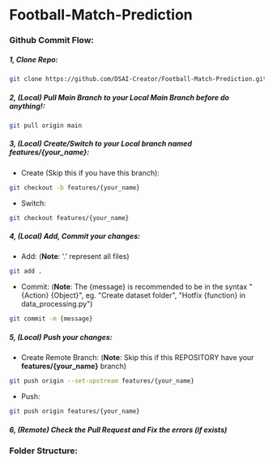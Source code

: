 # Football-Match-Prediction
### Github Commit Flow:
##### 1, Clone Repo:
```bash
git clone https://github.com/DSAI-Creator/Football-Match-Prediction.git
```

##### 2, (Local) Pull **Main Branch** to your **Local Main Branch** before do anything!:
```bash
git pull origin main
```

##### 3, (Local) Create/Switch to your **Local** branch named **features/{your_name}**:
- Create (Skip this if you have this branch):
```bash
git checkout -b features/{your_name}
```

- Switch:
```bash
git checkout features/{your_name}
```

##### 4, (Local) Add, Commit your changes:
- Add:
(**Note**: '.' represent all files)
```bash
git add .
```

- Commit:
(**Note**: The {message} is recommended to be in the syntax "{Action} {Object}", eg. "Create dataset folder", "Hotfix {function} in data_processing.py")
```bash
git commit -m {message}
```

##### 5, (Local) Push your changes:
- Create Remote Branch:
(**Note**: Skip this if this REPOSITORY have your **features/{your_name}** branch)
```bash
git push origin --set-upstream features/{your_name}
```

- Push:
```bash
git push origin features/{your_name}
```

##### 6, (Remote) Check the Pull Request and Fix the errors (if exists)

### Folder Structure:
